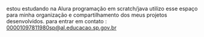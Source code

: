 estou estudando na Alura
programação em scratch/java
utilizo esse espaço para minha organização e compartilhamento dos meus projetos desenvolvidos.
para entrar em contato : 00001097811980sp@al.educacao.sp.gov.br
